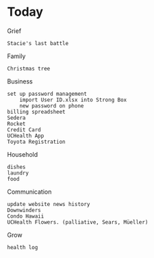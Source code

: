 # Today

Grief

    Stacie's last battle

Family

    Christmas tree

Business

    set up password management
        import User ID.xlsx into Strong Box
        new password on phone
    billing spreadsheet
    Sedera
    Rocket
    Credit Card
    UCHealth App
    Toyota Registration
    
Household

    dishes
    laundry
    food

Communication

    update website news history
    Downwinders
    Condo Hawaii
    UCHealth Flowers. (palliative, Sears, Müeller)

Grow

    health log

